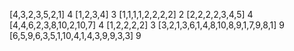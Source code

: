 [4,3,2,3,5,2,1]
4
[1,2,3,4]
3
[1,1,1,1,2,2,2,2]
2
[2,2,2,2,3,4,5]
4
[4,4,6,2,3,8,10,2,10,7]
4
[1,2,2,2,2]
3
[3,2,1,3,6,1,4,8,10,8,9,1,7,9,8,1]
9
[6,5,9,6,3,5,1,10,4,1,4,3,9,9,3,3]
9